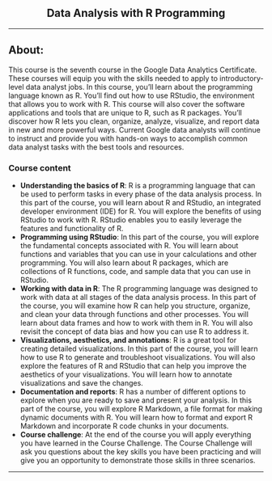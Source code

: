 <h2 align="center"> Data Analysis with R Programming</h2>

---

## About:

This course is the seventh course in the Google Data Analytics Certificate. These courses will equip you with the skills needed to apply to introductory-level data analyst jobs. In this course, you’ll learn about the programming language known as R. You’ll find out how to use RStudio, the environment that allows you to work with R. This course will also cover the software applications and tools that are unique to R, such as R packages. You’ll discover how R lets you clean, organize, analyze, visualize, and report data in new and more powerful ways.  Current Google data analysts will continue to instruct and provide you with hands-on ways to accomplish common data analyst tasks with the best tools and resources.

### Course content

* **Understanding the basics of R**: R is a programming language that can be used to perform tasks in every phase of the data analysis process. In this part of the course, you will learn about R and RStudio, an integrated developer environment (IDE) for R. You will explore the benefits of using RStudio to work with R. RStudio enables you to easily leverage the features and functionality of R. 
* **Programming using RStudio**: In this part of the course, you will explore the fundamental concepts associated with R. You will learn about functions and variables that you can use in your calculations and other programming. You will also learn about R packages, which are collections of R functions, code, and sample data that you can use in RStudio.
* **Working with data in R**: The R programming language was designed to work with data at all stages of the data analysis process. In this part of the course, you will examine how R can help you structure, organize, and clean your data through functions and other processes. You will learn about data frames and how to work with them in R. You will also revisit the concept of data bias and how you can use R to address it.
* **Visualizations, aesthetics, and annotations**: R is a great tool for creating detailed visualizations. In this part of the course, you will learn how to use R to generate and troubleshoot visualizations. You will also explore the features of R and RStudio that can help you improve the aesthetics of your visualizations. You will learn how to annotate visualizations and save the changes. 
* **Documentation and reports**: R has a number of different options to explore when you are ready to save and present your analysis. In this part of the course, you will explore R Markdown, a file format for making dynamic documents with R. You will learn how to format and export R Markdown and incorporate R code chunks in your documents.
* **Course challenge**: At the end of the course you will apply everything you have learned in the Course Challenge. The Course Challenge will ask you questions about the key skills you have been practicing and will give you an opportunity to demonstrate those skills in three scenarios.  

---

